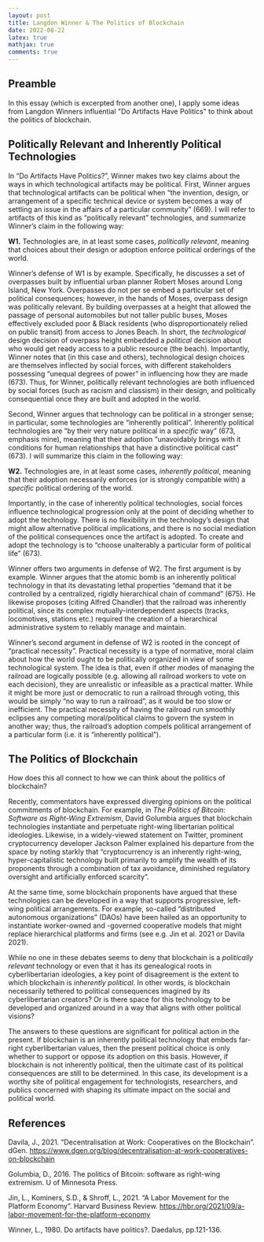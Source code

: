 ```yaml
---
layout: post 
title: Langdon Winner & The Politics of Blockchain
date: 2022-08-22
latex: true 
mathjax: true
comments: true
---
```


## Preamble

In this essay (which is excerpted from another one), I apply some ideas from Langdon Winners influential "Do Artifacts Have Politics" to think about the politics of blockchain. 

## Politically Relevant and Inherently Political Technologies 

In “Do Artifacts Have Politics?”, Winner makes two key claims about the ways in which technological artifacts may be political. First, Winner argues that technological artifacts can be political when “the invention, design, or arrangement of a specific technical device or system becomes a way of settling an issue in the affairs of a particular community” (669). I will refer to artifacts of this kind as “politically relevant” technologies, and summarize Winner’s claim in the following way:

**W1.** Technologies are, in at least some cases, *politically relevant*, meaning that choices about their design or adoption enforce political orderings of the world.

Winner’s defense of W1 is by example. Specifically, he discusses a set of overpasses built by influential urban planner Robert Moses around Long Island, New York. Overpasses do not per se embed a particular set of political consequences; however, in the hands of Moses, overpass design was politically relevant. By building overpasses at a height that allowed the passage of personal automobiles but not taller public buses, Moses effectively excluded poor & Black residents (who disproportionately relied on public transit) from access to Jones Beach. In short, the *technological* design decision of overpass height embedded a *political* decision about who would get ready access to a public resource (the beach). Importantly, Winner notes that (in this case and others), technological design choices are themselves inflected by social forces, with different stakeholders possessing “unequal degrees of power” in influencing how they are made (673). Thus, for Winner, politically relevant technologies are both influenced by social forces (such as racism and classism) in their design, and politically consequential once they are built and adopted in the world. 

Second, Winner argues that technology can be political in a stronger sense; in particular, some technologies are “inherently political”. Inherently political technologies are “by their very nature political in a *specific* way” (673, emphasis mine), meaning that their adoption “unavoidably brings with it conditions for human relationships that have a distinctive political cast” (673). I will summarize this claim in the following way: 

**W2.** Technologies are, in at least some cases, *inherently political*, meaning that their adoption necessarily enforces (or is strongly compatible with) a *specific* political ordering of the world. 

Importantly, in the case of inherently political technologies, social forces influence technological progression only at the point of deciding whether to adopt the technology. There is no flexibility in the technology’s design that might allow alternative political implications, and there is no social mediation of the political consequences once the artifact is adopted. To create and adopt the technology is to “choose unalterably a particular form of political life” (673). 

Winner offers two arguments in defense of W2. The first argument is by example. Winner argues that the atomic bomb is an inherently political technology in that its devastating lethal properties “demand that it be controlled by a centralized, rigidly hierarchical chain of command” (675). He likewise proposes (citing Alfred Chandler) that the railroad was inherently political, since its complex mutually-interdependent aspects (tracks, locomotives, stations etc.) required the creation of a hierarchical administrative system to reliably manage and maintain.

Winner’s second argument in defense of W2 is rooted in the concept of “practical necessity”. Practical necessity is a type of normative, moral claim about how the world ought to be politically organized in view of some technological system. The idea is that, even if other modes of managing the railroad are logically possible (e.g. allowing all railroad workers to vote on each decision), they are unrealistic or infeasible as a practical matter. While it might be more just or democratic to run a railroad through voting, this would be simply “no way to run a railroad”, as it would be too slow or inefficient. The practical necessity of having the railroad run smoothly eclipses any competing moral/political claims to govern the system in another way; thus, the railroad’s adoption compels political arrangement of a particular form (i.e. it is “inherently political”). 

## The Politics of Blockchain

How does this all connect to how we can think about the politics of blockchain? 

Recently, commentators have expressed diverging opinions on the political commitments of blockchain. For example, in *The Politics of Bitcoin: Software as Right-Wing Extremism*, David Golumbia argues that blockchain technologies instantiate and perpetuate right-wing libertarian political ideologies. Likewise, in a widely-viewed statement on Twitter, prominent cryptocurrency developer Jackson Palmer explained his departure from the space by noting starkly that “cryptocurrency is an inherently right-wing, hyper-capitalistic technology built primarily to amplify the wealth of its proponents through a combination of tax avoidance, diminished regulatory oversight and artificially enforced scarcity”. 

At the same time, some blockchain proponents have argued that these technologies can be developed in a way that supports progressive, left-wing political arrangements. For example, so-called “distributed autonomous organizations” (DAOs) have been hailed as an opportunity to instantiate worker-owned and -governed cooperative models that might replace hierarchical platforms and firms (see e.g. Jin et al. 2021 or Davila 2021). 

While no one in these debates seems to deny that blockchain is a *politically relevant* technology or even that it has its genealogical roots in cyberlibertarian ideologies, a key point of disagreement is the extent to which blockchain is *inherently political*. In other words, is blockchain necessarily tethered to political consequences imagined by its cyberlibertarian creators? Or is there space for this technology to be developed and organized around in a way that aligns with other political visions? 

The answers to these questions are significant for political action in the present. If blockchain is an inherently political technology that embeds far-right cyberlibertarian values, then the present political choice is only whether to support or oppose its adoption on this basis. However, if blockchain is not inherently political, then the ultimate cast of its political consequences are still to be determined. In this case, its development is a worthy site of political engagement for technologists, researchers, and publics concerned with shaping its ultimate impact on the social and political world. 

## References 

Davila, J., 2021. “Decentralisation at Work: Cooperatives on the Blockchain”. dGen. https://www.dgen.org/blog/decentralisation-at-work-cooperatives-on-blockchain 

Golumbia, D., 2016. The politics of Bitcoin: software as right-wing extremism. U of Minnesota Press.

Jin, L., Kominers, S.D., & Shroff, L., 2021. “A Labor Movement for the Platform Economy”. Harvard Business Review. https://hbr.org/2021/09/a-labor-movement-for-the-platform-economy

Winner, L., 1980. Do artifacts have politics?. Daedalus, pp.121-136.
